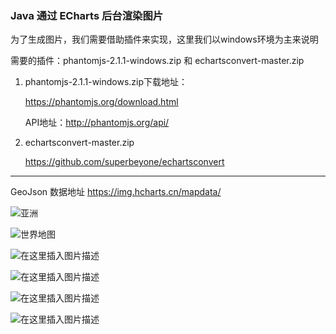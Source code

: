 ### Java 通过 ECharts 后台渲染图片


为了生成图片，我们需要借助插件来实现，这里我们以windows环境为主来说明

需要的插件：phantomjs-2.1.1-windows.zip   和  echartsconvert-master.zip

1. phantomjs-2.1.1-windows.zip下载地址：

    https://phantomjs.org/download.html

    API地址：http://phantomjs.org/api/

2. echartsconvert-master.zip

    https://github.com/superbeyone/echartsconvert
   

---

GeoJson 数据地址 https://img.hcharts.cn/mapdata/

![亚洲](https://img-blog.csdnimg.cn/20201110090703702.png?x-oss-process=image/watermark,type_ZmFuZ3poZW5naGVpdGk,shadow_10,text_aHR0cHM6Ly9ibG9nLmNzZG4ubmV0L3N1cGVyYmV5b25l,size_16,color_FFFFFF,t_70#pic_center)

![世界地图](https://img-blog.csdnimg.cn/20201110090703354.png?x-oss-process=image/watermark,type_ZmFuZ3poZW5naGVpdGk,shadow_10,text_aHR0cHM6Ly9ibG9nLmNzZG4ubmV0L3N1cGVyYmV5b25l,size_16,color_FFFFFF,t_70#pic_center)

![在这里插入图片描述](https://img-blog.csdnimg.cn/2020111009070379.png?x-oss-process=image/watermark,type_ZmFuZ3poZW5naGVpdGk,shadow_10,text_aHR0cHM6Ly9ibG9nLmNzZG4ubmV0L3N1cGVyYmV5b25l,size_16,color_FFFFFF,t_70#pic_center)

![在这里插入图片描述](https://img-blog.csdnimg.cn/20201110090702580.png?x-oss-process=image/watermark,type_ZmFuZ3poZW5naGVpdGk,shadow_10,text_aHR0cHM6Ly9ibG9nLmNzZG4ubmV0L3N1cGVyYmV5b25l,size_16,color_FFFFFF,t_70#pic_center)

![在这里插入图片描述](https://img-blog.csdnimg.cn/2020111009094738.png?x-oss-process=image/watermark,type_ZmFuZ3poZW5naGVpdGk,shadow_10,text_aHR0cHM6Ly9ibG9nLmNzZG4ubmV0L3N1cGVyYmV5b25l,size_16,color_FFFFFF,t_70#pic_center)

![在这里插入图片描述](https://img-blog.csdnimg.cn/202011100909460.png?x-oss-process=image/watermark,type_ZmFuZ3poZW5naGVpdGk,shadow_10,text_aHR0cHM6Ly9ibG9nLmNzZG4ubmV0L3N1cGVyYmV5b25l,size_16,color_FFFFFF,t_70#pic_center)
